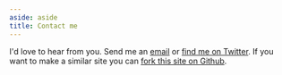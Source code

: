 ```yaml
---
aside: aside
title: Contact me
---
```

I'd love to hear from you. Send me an
[email](mailto:holla@ryanparsley.com) or 
[find me on Twitter](http://twitter.com/ryanparsley). If you want to
make a similar site you can [fork this
site on Github](https://github.com/RyanParsley/craftyBlues).
